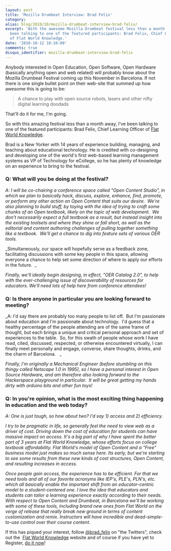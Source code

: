 ```yaml
---
layout: post
title: 'Mozilla Drumbeat Interview: Brad Felix'
category: 
alias: blog/2010/10/mozilla-drumbeat-interview-brad-felix/
excerpt: 'With the awesome Mozilla Drumbeat festival less than a month away, I''ve
  been talking to one of the featured participants: Brad Felix, Chief Learning Officer
  of Flat World Knowledge.'
date: '2010-10-12 18:10:00'
comments: true
disqus_identifier: mozilla-drumbeat-interview-brad-felix
---
```


Anybody interested in Open Education, Open Software, Open Hardware (basically anything open and web related) will probably know about the Mozilla Drumbeat Festival coming up this November in Barcelona. If not there is one single bullet point on their web-site that summed up how awesome this is going to be:

> A chance to play with open source robots, lasers and other nifty digital learning doodads

That'll do it for me, I'm going.

So with this amazing festival less than a month away, I've been talking to one of the featured participants: Brad Felix, Chief Learning Officer of [Flat World Knowledge](http://www.flatworldknowledge.com/).

Brad is a New Yorker with 14 years of experience building, managing, and teaching about educational technology. He is credited with co-designing and developing one of the world's first web-based learning management systems as VP of Technology for eCollege, so he has plenty of knowledge on an experience to bring to the festival.

### Q: What will you be doing at the festival?

_A: I will be co-chairing a conference space called "Open Content Studio", in which we plan to basically hack, discuss, explore, enhance, find, promote, or perform any other action on Open Content that suits our desire.  We're also planning to build stuff, by toying with the idea of trying to craft some chunks of an Open textbook, likely on the topic of web development.  We don't necessarily expect a full textbook as a result, but instead insight into the existing toolsets and where they shine or fall short, as well as the editorial and content authoring challenges of pulling together something like a textbook.  We'll get a chance to dig into feature sets of various OER tools._

_Simultaneously, our space will hopefully serve as a feedback zone, facilitating discussions with some key people in this space, allowing everyone a chance to help set some direction of where to apply our efforts in the future.  _

_Finally, we'll ideally begin designing, in effect, "OER Catalog 2.0", to help with the ever-challenging issue of discoverability of resources for educators. We'll need lots of help here from conference attendees!_

### Q: Is there anyone in particular you are looking forward to meeting?

_A: I'd say there are probably too many people to list off.  But I'm passionate about education and I'm passionate about technology.  I'd guess that a healthy percentage of the people attending are of the same frame of thought, but each brings a unique and critical personal approach and set of experiences to the table.  So, for this swath of people whose work I have read, cited, discussed, respected, or otherwise encountered virtually, I can finally meet personally and engage, converse, share thoughts, drinks, and the charm of Barcelona.   _

_Finally, I'm originally a Mechanical Engineer (before stumbling on this thingy called Netscape 1.0 in 1995), so I have a personal interest in Open Source Hardware, and am therefore also looking forward to the Hackerspace playground in particular.  It will be great getting my hands dirty with arduino bits and other fun toys!_

### Q: In you're opinion, what is the most exciting thing happening in education and the web today?

_A: One is just tough, so how about two? I'd say 1) access and 2) efficiency._

_I try to be pragmatic in life, so generally feel the need to view web as a driver of cost. Driving down the cost of education for students can have massive impact on access. It's a big part of why I have spent the better part of 3 years at Flat World Knowledge, whose efforts focus on college textbook affordability. Flat World's model of Open Content and a "Free" business model just makes so much sense here. Its early, but we're starting to see some results from these new kinds of cost structures, Open Content, and resulting increases in access._

_Once people gain access, the experience has to be efficient. For that we need tools and all of our favorite acronyms like IEP's, PLE's, PLN's, etc. which all basically enable the important shift from an educator-centric model to a student-centered one. I love the idea that educators and students can tailor a learning experience exactly according to their needs. With respect to Open Content and Drumbeat, in Barcelona we'll be working with some of these tools, including brand new ones from Flat World on the verge of release that really break new ground in terms of content customization and remix. Instructors will have incredible and dead-simple-to-use control over their course content._

If this has piqued your interest, follow [@brad\_felix](http://twitter.com/brad_felix) on "the Twitters", check out the  [Flat World Knowledge](http://www.flatworldknowledge.com/) website and of course if you have yet to Register, [do it now](http://www.drumbeat.org/festival/register)!
